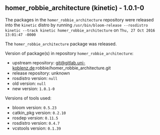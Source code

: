 ## homer_robbie_architecture (kinetic) - 1.0.1-0

The packages in the `homer_robbie_architecture` repository were released into the `kinetic` distro by running `/usr/bin/bloom-release --rosdistro kinetic --track kinetic homer_robbie_architecture` on `Thu, 27 Oct 2016 13:01:47 -0000`

The `homer_robbie_architecture` package was released.

Version of package(s) in repository `homer_robbie_architecture`:

- upstream repository: git@gitlab.uni-koblenz.de:robbie/homer_robbie_architecture.git
- release repository: unknown
- rosdistro version: `null`
- old version: `null`
- new version: `1.0.1-0`

Versions of tools used:

- bloom version: `0.5.23`
- catkin_pkg version: `0.2.10`
- rosdep version: `0.11.5`
- rosdistro version: `0.4.7`
- vcstools version: `0.1.39`


